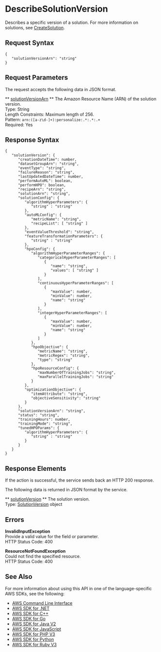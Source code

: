 # DescribeSolutionVersion<a name="API_DescribeSolutionVersion"></a>

Describes a specific version of a solution\. For more information on solutions, see [CreateSolution](API_CreateSolution.md)\.

## Request Syntax<a name="API_DescribeSolutionVersion_RequestSyntax"></a>

```
{
   "solutionVersionArn": "string"
}
```

## Request Parameters<a name="API_DescribeSolutionVersion_RequestParameters"></a>

The request accepts the following data in JSON format\.

 ** [solutionVersionArn](#API_DescribeSolutionVersion_RequestSyntax) **   <a name="personalize-DescribeSolutionVersion-request-solutionVersionArn"></a>
The Amazon Resource Name \(ARN\) of the solution version\.  
Type: String  
Length Constraints: Maximum length of 256\.  
Pattern: `arn:([a-z\d-]+):personalize:.*:.*:.+`   
Required: Yes

## Response Syntax<a name="API_DescribeSolutionVersion_ResponseSyntax"></a>

```
{
   "solutionVersion": { 
      "creationDateTime": number,
      "datasetGroupArn": "string",
      "eventType": "string",
      "failureReason": "string",
      "lastUpdatedDateTime": number,
      "performAutoML": boolean,
      "performHPO": boolean,
      "recipeArn": "string",
      "solutionArn": "string",
      "solutionConfig": { 
         "algorithmHyperParameters": { 
            "string" : "string" 
         },
         "autoMLConfig": { 
            "metricName": "string",
            "recipeList": [ "string" ]
         },
         "eventValueThreshold": "string",
         "featureTransformationParameters": { 
            "string" : "string" 
         },
         "hpoConfig": { 
            "algorithmHyperParameterRanges": { 
               "categoricalHyperParameterRanges": [ 
                  { 
                     "name": "string",
                     "values": [ "string" ]
                  }
               ],
               "continuousHyperParameterRanges": [ 
                  { 
                     "maxValue": number,
                     "minValue": number,
                     "name": "string"
                  }
               ],
               "integerHyperParameterRanges": [ 
                  { 
                     "maxValue": number,
                     "minValue": number,
                     "name": "string"
                  }
               ]
            },
            "hpoObjective": { 
               "metricName": "string",
               "metricRegex": "string",
               "type": "string"
            },
            "hpoResourceConfig": { 
               "maxNumberOfTrainingJobs": "string",
               "maxParallelTrainingJobs": "string"
            }
         },
         "optimizationObjective": { 
            "itemAttribute": "string",
            "objectiveSensitivity": "string"
         }
      },
      "solutionVersionArn": "string",
      "status": "string",
      "trainingHours": number,
      "trainingMode": "string",
      "tunedHPOParams": { 
         "algorithmHyperParameters": { 
            "string" : "string" 
         }
      }
   }
}
```

## Response Elements<a name="API_DescribeSolutionVersion_ResponseElements"></a>

If the action is successful, the service sends back an HTTP 200 response\.

The following data is returned in JSON format by the service\.

 ** [solutionVersion](#API_DescribeSolutionVersion_ResponseSyntax) **   <a name="personalize-DescribeSolutionVersion-response-solutionVersion"></a>
The solution version\.  
Type: [SolutionVersion](API_SolutionVersion.md) object

## Errors<a name="API_DescribeSolutionVersion_Errors"></a>

 **InvalidInputException**   
Provide a valid value for the field or parameter\.  
HTTP Status Code: 400

 **ResourceNotFoundException**   
Could not find the specified resource\.  
HTTP Status Code: 400

## See Also<a name="API_DescribeSolutionVersion_SeeAlso"></a>

For more information about using this API in one of the language\-specific AWS SDKs, see the following:
+  [ AWS Command Line Interface](https://docs.aws.amazon.com/goto/aws-cli/personalize-2018-05-22/DescribeSolutionVersion) 
+  [ AWS SDK for \.NET](https://docs.aws.amazon.com/goto/DotNetSDKV3/personalize-2018-05-22/DescribeSolutionVersion) 
+  [ AWS SDK for C\+\+](https://docs.aws.amazon.com/goto/SdkForCpp/personalize-2018-05-22/DescribeSolutionVersion) 
+  [ AWS SDK for Go](https://docs.aws.amazon.com/goto/SdkForGoV1/personalize-2018-05-22/DescribeSolutionVersion) 
+  [ AWS SDK for Java V2](https://docs.aws.amazon.com/goto/SdkForJavaV2/personalize-2018-05-22/DescribeSolutionVersion) 
+  [ AWS SDK for JavaScript](https://docs.aws.amazon.com/goto/AWSJavaScriptSDK/personalize-2018-05-22/DescribeSolutionVersion) 
+  [ AWS SDK for PHP V3](https://docs.aws.amazon.com/goto/SdkForPHPV3/personalize-2018-05-22/DescribeSolutionVersion) 
+  [ AWS SDK for Python](https://docs.aws.amazon.com/goto/boto3/personalize-2018-05-22/DescribeSolutionVersion) 
+  [ AWS SDK for Ruby V3](https://docs.aws.amazon.com/goto/SdkForRubyV3/personalize-2018-05-22/DescribeSolutionVersion) 